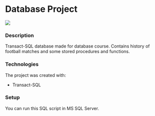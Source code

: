 # Database Project
[![](https://skills.thijs.gg/icons?i=mysql)](https://skills.thijs.gg)

### Description
Transact-SQL database made for database course. Contains history of football matches and some stored procedures and functions.

### Technologies
The project was created with:
- Transact-SQL

### Setup
You can run this SQL script in MS SQL Server.
